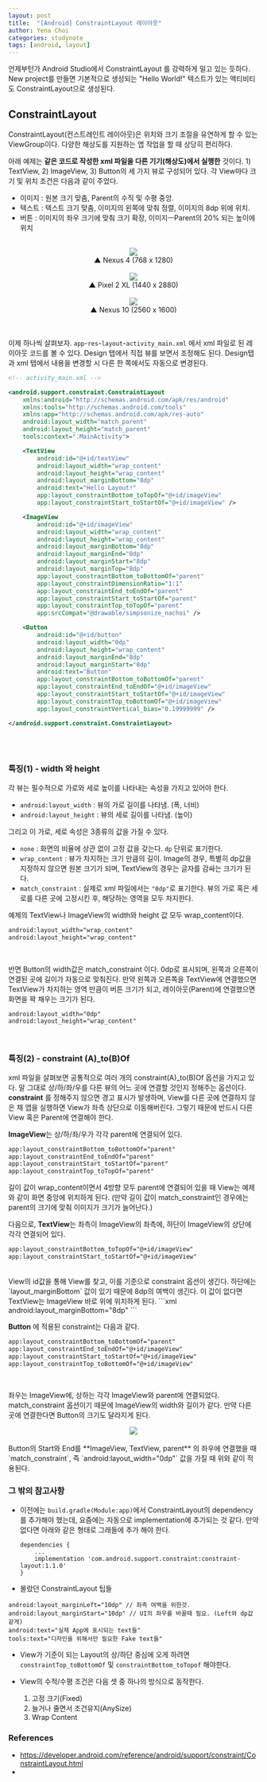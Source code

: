 ```yaml
---
layout: post
title:  "[Android] ConstraintLayout 레이아웃"
author: Yena Choi
categories: studynote
tags: [android, layout]
---
```


언제부턴가 Android Studio에서 ConstraintLayout 를 강력하게 밀고 있는 듯하다. New project를 만들면 기본적으로 생성되는 "Hello World!" 텍스트가 있는 액티비티도 ConstraintLayout으로 생성된다.
<br>

## ConstraintLayout

ConstraintLayout(컨스트레인트 레이아웃)은 위치와 크기 조절을 유연하게 할 수 있는 ViewGroup이다. 다양한 해상도를 지원하는 앱 작업을 할 때 상당히 편리하다.


아래 예제는 **같은 코드로 작성한 xml 파일을 다른 기기(해상도)에서 실행한** 것이다. 1) TextView, 2) ImageView, 3) Button의 세 가지 뷰로 구성되어 있다. 각 View마다 크기 및 위치 조건은 다음과 같이 주었다.

- 이미지 : 원본 크기 맞춤, Parent의 수직 및 수평 중앙.
- 텍스트 : 텍스트 크기 맞춤, 이미지의 왼쪽에 맞춰 정렬, 이미지의 8dp 위에 위치.
- 버튼 : 이미지의 좌우 크기에 맞춰 크기 확장, 이미지ㅡParent의 20% 되는 높이에 위치
<br>

<center>
  <img src="/assets/post-img18/180418-01.jpg"><br>
  ▲ Nexus 4 (768 x 1280) <br><br>
  <img src="/assets/post-img18/180418-02.jpg"><br>
  ▲ Pixel 2 XL (1440 x 2880) <br><br>
  <img src="/assets/post-img18/180418-03.jpg"><br>
  ▲ Nexus 10 (2560 x 1600) <br><br>

</center>
<br>

이제 하나씩 살펴보자. `app`-`res`-`layout`-`activity_main.xml` 에서 xml 파일로 된 레이아웃 코드를 볼 수 있다. Design 탭에서 직접 뷰를 보면서 조정해도 된다. Design탭과 xml 탭에서 내용을 변경할 시 다른 한 쪽에서도 자동으로 변경된다.

```xml
<!-- activity_main.xml -->

<android.support.constraint.ConstraintLayout
    xmlns:android="http://schemas.android.com/apk/res/android"
    xmlns:tools="http://schemas.android.com/tools"
    xmlns:app="http://schemas.android.com/apk/res-auto"
    android:layout_width="match_parent"
    android:layout_height="match_parent"
    tools:context=".MainActivity">

    <TextView
        android:id="@+id/textView"
        android:layout_width="wrap_content"
        android:layout_height="wrap_content"
        android:layout_marginBottom="8dp"
        android:text="Hello Layout!"
        app:layout_constraintBottom_toTopOf="@+id/imageView"
        app:layout_constraintStart_toStartOf="@+id/imageView" />

    <ImageView
        android:id="@+id/imageView"
        android:layout_width="wrap_content"
        android:layout_height="wrap_content"
        android:layout_marginBottom="8dp"
        android:layout_marginEnd="8dp"
        android:layout_marginStart="8dp"
        android:layout_marginTop="8dp"
        app:layout_constraintBottom_toBottomOf="parent"
        app:layout_constraintDimensionRatio="1:1"
        app:layout_constraintEnd_toEndOf="parent"
        app:layout_constraintStart_toStartOf="parent"
        app:layout_constraintTop_toTopOf="parent"
        app:srcCompat="@drawable/simpsonize_nachoi" />

    <Button
        android:id="@+id/button"
        android:layout_width="0dp"
        android:layout_height="wrap_content"
        android:layout_marginEnd="8dp"
        android:layout_marginStart="8dp"
        android:text="Button"
        app:layout_constraintBottom_toBottomOf="parent"
        app:layout_constraintEnd_toEndOf="@+id/imageView"
        app:layout_constraintStart_toStartOf="@+id/imageView"
        app:layout_constraintTop_toBottomOf="@+id/imageView"
        app:layout_constraintVertical_bias="0.19999999" />

</android.support.constraint.ConstraintLayout>
```
<br><br>

### 특징(1) - width 와 height
각 뷰는 필수적으로 가로와 세로 높이를 나타내는 속성을 가지고 있어야 한다.
- `android:layout_width` : 뷰의 가로 길이를 나타냄. (폭, 너비)
- `android:layout_height` : 뷰의 세로 길이를 나타냄. (높이)

그리고 이 가로, 세로 속성은 3종류의 값을 가질 수 있다.

- `none` : 화면의 비율에 상관 없이 고정 값을 갖는다. `dp` 단위로 표기한다.
- `wrap_content` : 뷰가 차지하는 크기 만큼의 길이. Image의 경우, 특별히 dp값을 지정하지 않으면 원본 크기가 되며, TextView의 경우는 글자를 감싸는 크기가 된다.
- `match_constraint` : 실제로 xml 파일에서는 `"0dp"`로 표기한다. 뷰의 가로 혹은 세로를 다른 곳에 고정시킨 후, 해당하는 영역을 모두 차지한다.


예제의 TextView나 ImageView의 width와 height 값 모두 wrap_content이다.

```xml
android:layout_width="wrap_content"
android:layout_height="wrap_content"
```
<br>

반면 Button의 width값은 match_constraint 이다. 0dp로 표시되며, 왼쪽과 오른쪽이 연결된 곳에 길이가 자동으로 맞춰진다. 만약 왼쪽과 오른쪽을 TextView에 연결했으면 TextView가 차지하는 영역 만큼이 버튼 크기가 되고, 레이아웃(Parent)에 연결했으면 화면을 꽉 채우는 크기가 된다.
```xml
android:layout_width="0dp"
android:layout_height="wrap_content"
```
<br>


### 특징(2) - constraint (A)\_to(B)Of

xml 파일을 살펴보면 공통적으로 여러 개의 constraint(A)\_to(B)Of 옵션을 가지고 있다. 말 그대로 상/하/좌/우를 다른 뷰의 어느 곳에 연결할 것인지 정해주는 옵션이다. **constraint** 를 정해주지 않으면 경고 표시가 발생하며, View를 다른 곳에 연결하지 않은 채 앱을 실행하면 View가 좌측 상단으로 이동해버린다. 그렇기 때문에 반드시 다른 View 혹은 Parent에 연결해야 한다.

**ImageView**는 상/하/좌/우가 각각 parent에 연결되어 있다.
```xml
app:layout_constraintBottom_toBottomOf="parent"
app:layout_constraintEnd_toEndOf="parent"
app:layout_constraintStart_toStartOf="parent"
app:layout_constraintTop_toTopOf="parent"
```
길이 값이 wrap_content이면서 4방향 모두 parent에 연결되어 있을 때 View는 예제와 같이 화면 중앙에 위치하게 된다. (만약 길이 값이 match_constraint인 경우에는 parent의 크기에 맞춰 이미지가 크기가 늘어난다.)

다음으로, **TextView**는 좌측이 ImageView의 좌측에, 하단이 ImageView의 상단에 각각 연결되어 있다.
```xml
app:layout_constraintBottom_toTopOf="@+id/imageView"
app:layout_constraintStart_toStartOf="@+id/imageView"
```
<br>
View의 id값을 통해 View를 찾고, 이를 기준으로 constraint 옵션이 생긴다. 하단에는 `layout_marginBottom` 값이 있기 때문에 8dp의 여백이 생긴다. 이 값이 없다면 TextView는 ImageView 바로 위에 위치하게 된다.
```xml
android:layout_marginBottom="8dp"
```
<br>

**Button** 에 적용된 constraint는 다음과 같다.
```xml
app:layout_constraintBottom_toBottomOf="parent"
app:layout_constraintEnd_toEndOf="@+id/imageView"
app:layout_constraintStart_toStartOf="@+id/imageView"
app:layout_constraintTop_toBottomOf="@+id/imageView"
```
<br>

좌우는 ImageView에, 상하는 각각 ImageView와 parent에 연결되었다. match_constraint 옵션이기 때문에 ImageView의 width와 길이가 같다. 만약 다른 곳에 연결한다면 Button의 크기도 달라지게 된다.
<br>

<center>
  <img src="/assets/post-img18/180418-04.jpg"/>
</center>
<br>
Button의 Start와 End를  **ImageView, TextView, parent** 의 좌우에 연결했을 때 `match_constraint`, 즉 `android:layout_width="0dp"` 값을 가질 때 위와 같이 적용된다.


<br>


### 그 밖의 참고사항

- 이전에는 `build.gradle(Module:app)`에서 ConstraintLayout의 dependency를 추가해야 했는데, 요즘에는 자동으로 implementation에 추가되는 것 같다. 만약 없다면 아래와 같은 형태로 그래들에 추가 해야 한다.
  ```
  dependencies {
      ...
      implementation 'com.android.support.constraint:constraint-layout:1.1.0'
  }
  ```


- 몰랐던 ConstraintLayout 팁들
```
android:layout_marginLeft="10dp" // 좌측 여백을 위한것.
android:layout_marginStart="10dp" // UI의 좌우를 바꿀때 필요. (Left와 dp값 같게)
android:text="실제 App에 표시되는 text들"
tools:text="디자인을 위해서만 필요한 Fake text들"
```

- View가 기준이 되는 Layout의 상/하단 중심에 오게 하려면
  `constraintTop_toBottomOf` 및 `constraintBottom_toTopof` 해야한다.


- View의 수적/수평 조건은 다음 셋 중 하나의 방식으로 동작한다.
  1. 고정 크기(Fixed)
  2. 늘거나 줄면서 조건유지(AnySize)
  3. Wrap Content

### References
- https://developer.android.com/reference/android/support/constraint/ConstraintLayout.html
-
